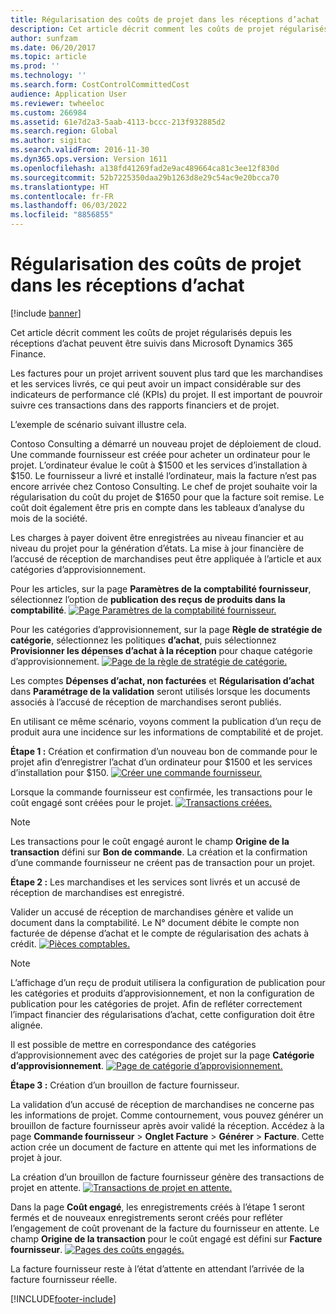 ```yaml
---
title: Régularisation des coûts de projet dans les réceptions d’achat
description: Cet article décrit comment les coûts de projet régularisés depuis les réceptions d’achat peuvent être suivis dans Microsoft Dynamics 365 Finance.
author: sunfzam
ms.date: 06/20/2017
ms.topic: article
ms.prod: ''
ms.technology: ''
ms.search.form: CostControlCommittedCost
audience: Application User
ms.reviewer: twheeloc
ms.custom: 266984
ms.assetid: 61e7d2a3-5aab-4113-bccc-213f932885d2
ms.search.region: Global
ms.author: sigitac
ms.search.validFrom: 2016-11-30
ms.dyn365.ops.version: Version 1611
ms.openlocfilehash: a138fd41269fad2e9ac489664ca81c3ee12f830d
ms.sourcegitcommit: 52b7225350daa29b1263d8e29c54ac9e20bcca70
ms.translationtype: HT
ms.contentlocale: fr-FR
ms.lasthandoff: 06/03/2022
ms.locfileid: "8856855"
---
```

# <a name="project-cost-accrual-on-purchase-receipts"></a>Régularisation des coûts de projet dans les réceptions d’achat

[!include [banner](../includes/banner.md)]

Cet article décrit comment les coûts de projet régularisés depuis les réceptions d’achat peuvent être suivis dans Microsoft Dynamics 365 Finance. 

Les factures pour un projet arrivent souvent plus tard que les marchandises et les services livrés, ce qui peut avoir un impact considérable sur des indicateurs de performance clé (KPIs) du projet. Il est important de pouvroir suivre ces transactions dans des rapports financiers et de projet.

L’exemple de scénario suivant illustre cela. 

Contoso Consulting a démarré un nouveau projet de déploiement de cloud. Une commande fournisseur est créée pour acheter un ordinateur pour le projet. L’ordinateur évalue le coût à $1500 et les services d’installation à $150. Le fournisseur a livré et installé l’ordinateur, mais la facture n’est pas encore arrivée chez Contoso Consulting. Le chef de projet souhaite voir la régularisation du coût du projet de $1650 pour que la facture soit remise. Le coût doit également être pris en compte dans les tableaux d’analyse du mois de la société. 

Les charges à payer doivent être enregistrées au niveau financier et au niveau du projet pour la génération d’états. La mise à jour financière de l’accusé de réception de marchandises peut être appliquée à l’article et aux catégories d’approvisionnement. 

Pour les articles, sur la page **Paramètres de la comptabilité fournisseur**, sélectionnez l’option de **publication des reçus de produits dans la comptabilité**.
[![Page Paramètres de la comptabilité fournisseur.](./media/accruals1-1024x409.png)](./media/accruals1.png) 

Pour les catégories d’approvisionnement, sur la page **Règle de stratégie de catégorie**, sélectionnez les politiques **d’achat**, puis sélectionnez **Provisionner les dépenses d’achat à la réception** pour chaque catégorie d’approvisionnement.
[![Page de la règle de stratégie de catégorie.](./media/accruals2-1024x569.png)](./media/accruals2.png) 

Les comptes **Dépenses d’achat, non facturées** et **Régularisation d’achat** dans **Paramétrage de la validation** seront utilisés lorsque les documents associés à l’accusé de réception de marchandises seront publiés.

En utilisant ce même scénario, voyons comment la publication d’un reçu de produit aura une incidence sur les informations de comptabilité et de projet. 

**Étape 1 :** Création et confirmation d’un nouveau bon de commande pour le projet afin d’enregistrer l’achat d’un ordinateur pour $1500 et les services d’installation pour $150.
[![Créer une commande fournisseur.](./media/accruals4-1024x497.png)](./media/accruals4.png) 

Lorsque la commande fournisseur est confirmée, les transactions pour le coût engagé sont créées pour le projet. 
[![Transactions créées.](./media/accruals5-1024x219.png)](./media/accruals5.png) 

> [!NOTE]
> Les transactions pour le coût engagé auront le champ **Origine de la transaction** défini sur **Bon de commande**. La création et la confirmation d’une commande fournisseur ne créent pas de transaction pour un projet. 

**Étape 2 :** Les marchandises et les services sont livrés et un accusé de réception de marchandises est enregistré. 

Valider un accusé de réception de marchandises génère et valide un document dans la comptabilité. Le N° document débite le compte non facturée de dépense d’achat et le compte de régularisation des achats à crédit. 
[![Pièces comptables.](./media/accruals6-1024x214.png)](./media/accruals6.png)

> [!NOTE]
> L’affichage d’un reçu de produit utilisera la configuration de publication pour les catégories et produits d’approvisionnement, et non la configuration de publication pour les catégories de projet. Afin de refléter correctement l’impact financier des régularisations d’achat, cette configuration doit être alignée. 

Il est possible de mettre en correspondance des catégories d’approvisionnement avec des catégories de projet sur la page **Catégorie d’approvisionnement**.
[![Page de catégorie d’approvisionnement.](./media/accruals7-1024x390.png)](./media/accruals7.png)

**Étape 3 :** Création d’un brouillon de facture fournisseur. 

La validation d’un accusé de réception de marchandises ne concerne pas les informations de projet. Comme contournement, vous pouvez générer un brouillon de facture fournisseur après avoir validé la réception. Accédez à la page **Commande fournisseur** &gt; **Onglet Facture** &gt; **Générer** &gt; **Facture**. Cette action crée un document de facture en attente qui met les informations de projet à jour. 

La création d’un brouillon de facture fournisseur génère des transactions de projet en attente. 
[![Transactions de projet en attente.](./media/accruals8-1024x225.png)](./media/accruals8.png) 

Dans la page **Coût engagé**, les enregistrements créés à l’étape 1 seront fermés et de nouveaux enregistrements seront créés pour refléter l’engagement de coût provenant de la facture du fournisseur en attente. Le champ **Origine de la transaction** pour le coût engagé est défini sur **Facture fournisseur**.
[![Pages des coûts engagés.](./media/accruals9-1024x200.png)](./media/accruals9.png)

La facture fournisseur reste à l’état d’attente en attendant l’arrivée de la facture fournisseur réelle.





[!INCLUDE[footer-include](../../includes/footer-banner.md)]
